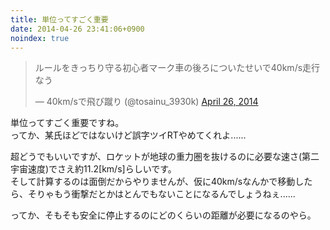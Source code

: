 ```yaml
---
title: 単位ってすごく重要
date: 2014-04-26 23:41:06+0900
noindex: true
---
```

<blockquote class="twitter-tweet tw-align-center" data-partner="tweetdeck"><p>ルールをきっちり守る初心者マーク車の後ろについたせいで40km/s走行なう</p>&mdash; 40km/sで飛び蹴り (@tosainu_3930k) <a href="https://twitter.com/tosainu_3930k/statuses/460004258008428544">April 26, 2014</a></blockquote>
<script async src="//platform.twitter.com/widgets.js" charset="utf-8"></script>

単位ってすごく重要ですね。  
ってか、某氏ほどではないけど誤字ツイRTやめてくれよ......

超どうでもいいですが、ロケットが地球の重力圏を抜けるのに必要な速さ(第二宇宙速度)でさえ約11.2[km/s]らしいです。  
そして計算するのは面倒だからやりませんが、仮に40km/sなんかで移動したら、そりゃもう衝撃だとかはとんでもないことになるんでしょうねぇ......

ってか、そもそも安全に停止するのにどのくらいの距離が必要になるのやら。
